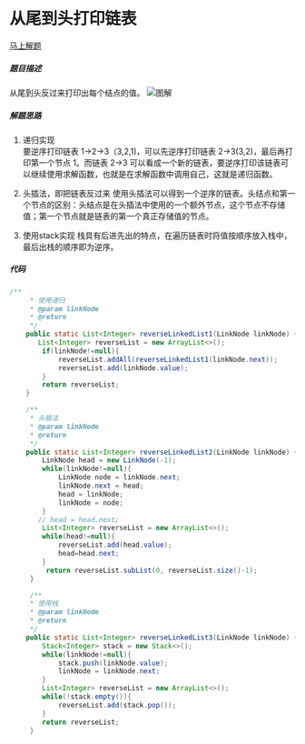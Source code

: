从尾到头打印链表
====
[马上解题](https://www.nowcoder.com/practice/d0267f7f55b3412ba93bd35cfa8e8035?tpId=13&tqId=11156&tPage=1&rp=1&ru=/ta/coding-interviews&qru=/ta/coding-interviews/question-ranking)

##### 题目描述   
从尾到头反过来打印出每个结点的值。
![图解](https://upload-images.jianshu.io/upload_images/8907519-5acf6b53d1b2f31a.png?imageMogr2/auto-orient/strip%7CimageView2/2/w/1240)

##### 解题思路
1. 递归实现   
要逆序打印链表 1->2->3（3,2,1)，可以先逆序打印链表 2->3(3,2)，最后再打印第一个节点 1。而链表 2->3 可以看成一个新的链表，要逆序打印该链表可以继续使用求解函数，也就是在求解函数中调用自己，这就是递归函数。

2. 头插法，即把链表反过来
使用头插法可以得到一个逆序的链表。头结点和第一个节点的区别：头结点是在头插法中使用的一个额外节点，这个节点不存储值；第一个节点就是链表的第一个真正存储值的节点。

3. 使用stack实现
栈具有后进先出的特点，在遍历链表时将值按顺序放入栈中，最后出栈的顺序即为逆序。
##### 代码
```java
/**
     * 使用递归
     * @param linkNode
     * @return
     */
    public static List<Integer> reverseLinkedList1(LinkNode linkNode) {
       List<Integer> reverseList = new ArrayList<>();
        if(linkNode!=null){
            reverseList.addAll(reverseLinkedList1(linkNode.next));
            reverseList.add(linkNode.value);
        }
        return reverseList;
    }

    /**
     * 头插法
     * @param linkNode
     * @return
     */
    public static List<Integer> reverseLinkedList2(LinkNode linkNode) {
        LinkNode head = new LinkNode(-1);
        while(linkNode!=null){
            LinkNode node = linkNode.next;
            linkNode.next = head;
            head = linkNode;
            linkNode = node;
        }
       // head = head.next;
        List<Integer> reverseList = new ArrayList<>();
        while(head!=null){
            reverseList.add(head.value);
            head=head.next;
        }
         return reverseList.subList(0, reverseList.size()-1);
     }

     /**
     * 使用栈
     * @param linkNode
     * @return
     */
    public static List<Integer> reverseLinkedList3(LinkNode linkNode) {
        Stack<Integer> stack = new Stack<>();
        while(linkNode!=null){
            stack.push(linkNode.value);
            linkNode = linkNode.next;
        }
        List<Integer> reverseList = new ArrayList<>();
        while(!stack.empty()){
            reverseList.add(stack.pop());
        }
        return reverseList;
     }
```
